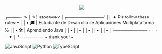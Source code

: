 <p align="center">
  <img src="https://i.pinimg.com/736x/96/0e/5d/960e5d417c7dfa3575a839b2a07834b7.jpg" />
</p>
╭────┈ ↷
│           ✎┊ ʙɪᴏɢʀᴀᴘʜʏ
│╭────────────╯
││ ✦ Pls follow these rules:✦
││• 🎓 | Estudiante de Desarrollo de Aplicaciones Multiplataforma ½
││• 🛠️ | Aprendiendo Java
││•
││•
││•
││•
││•
│╰─────────── ·﻿ ﻿ ﻿· ﻿ ·﻿ ﻿ ﻿· ﻿✦
│
╰------------ ~ thank you! ~



![JavaScript](https://img.shields.io/badge/-JavaScript-F7DF1E?logo=javascript&logoColor=black&style=for-the-badge)
![Python](https://img.shields.io/badge/-Python-3776AB?logo=python&logoColor=white&style=for-the-badge)
![TypeScript](https://img.shields.io/badge/-TypeScript-3178C6?logo=typescript&logoColor=white&style=for-the-badge)
